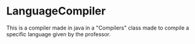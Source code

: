 # LanguageCompiler
This is a compiler made in java in a "Compilers" class made to compile a specific language given by the professor.

